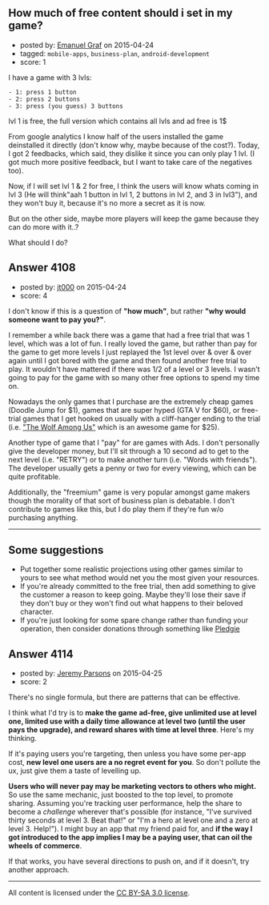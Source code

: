 ## How much of free content should i set in my game?

- posted by: [Emanuel Graf](https://stackexchange.com/users/5310240/emanuel-graf) on 2015-04-24
- tagged: `mobile-apps`, `business-plan`, `android-development`
- score: 1

<p>I have a game with 3 lvls: </p>

<pre><code>- 1: press 1 button
- 2: press 2 buttons
- 3: press (you guess) 3 buttons
</code></pre>

<p>lvl 1 is free, the full version which contains all lvls and ad free is 1$</p>

<p>From google analytics I know half of the users installed the game deinstalled it directly (don't know why, maybe because of the cost?). Today, I got 2 feedbacks, which said, they dislike it since you can only play 1 lvl. (I got much more positive feedback, but I want to take care of the negatives too).</p>

<p>Now, if I will set lvl 1 &amp; 2 for free, I think the users will know whats coming in lvl 3 (He will think"aah 1 button in lvl 1, 2 buttons in lvl 2, and 3 in lvl3"), and they won't buy it, because it's no more a secret as it is now. </p>

<p>But on the other side, maybe more players will keep the game because they can do more with it..?</p>

<p>What should I do?</p>



## Answer 4108

- posted by: [jt000](https://stackexchange.com/users/4550640/jt000) on 2015-04-24
- score: 4

<p>I don't know if this is a question of <strong>"how much"</strong>, but rather <strong>"why would someone want to pay you?"</strong>. </p>

<p>I remember a while back there was a game that had a free trial that was 1 level, which was a lot of fun. I really loved the game, but rather than pay for the game to get more levels I just replayed the 1st level over &amp; over &amp; over again until I got bored with the game and then found another free trial to play. It wouldn't have mattered if there was 1/2 of a level or 3 levels. I wasn't going to pay for the game with so many other free options to spend my time on.</p>

<p>Nowadays the only games that I purchase are the extremely cheap games (Doodle Jump for $1), games that are super hyped (GTA V for $60), or free-trial games that I get hooked on usually with a cliff-hanger ending to the trial (i.e. <a href="https://www.telltalegames.com/thewolfamongus/" rel="nofollow">"The Wolf Among Us"</a> which is an awesome game for $25).</p>

<p>Another type of game that I "pay" for are games with Ads. I don't personally give the developer money, but I'll sit through a 10 second ad to get to the next level (i.e. "RETRY") or to make another turn (i.e. "Words with friends"). The developer usually gets a penny or two for every viewing, which can be quite profitable.</p>

<p>Additionally, the "freemium" game is very popular amongst game makers though the morality of that sort of business plan is debatable. I don't contribute to games like this, but I do play them if they're fun w/o purchasing anything.</p>

<hr>

<h2>Some suggestions</h2>

<ul>
<li>Put together some realistic projections using other games similar to yours to see what method would net you the most given your resources.</li>
<li>If you're already committed to the free trial, then add something to give the customer a reason to keep going. Maybe they'll lose their save if they don't buy or they won't find out what happens to their beloved character.</li>
<li>If you're just looking for some spare change rather than funding your operation, then consider donations through something like <a href="https://pledgie.com/" rel="nofollow">Pledgie</a></li>
</ul>



## Answer 4114

- posted by: [Jeremy Parsons](https://stackexchange.com/users/497810/jeremy-parsons) on 2015-04-25
- score: 2

<p>There's no single formula, but there are patterns that can be effective.</p>

<p>I think what I'd try is to <strong>make the game ad-free, give unlimited use at level one, limited use with a daily time allowance at level two (until the user pays the upgrade), and reward shares with time at level three</strong>. Here's my thinking.</p>

<p>If it's paying users you're targeting, then unless you have some per-app cost, <strong>new level one users are a no regret event for you</strong>. So don't pollute the ux, just give them a taste of levelling up.</p>

<p><strong>Users who will never pay may be marketing vectors to others who might.</strong> So use the same mechanic, just boosted to the top level, to promote sharing. Assuming you're tracking user performance, help the share to become a <em>challenge</em> wherever that's possible (for instance, "I've survived thirty seconds at level 3. Beat that!" or "I'm a hero at level one and a zero at level 3. Help!"). I might buy an app that my friend paid for, and <strong>if the way I got introduced to the app implies I may be a paying user, that can oil the wheels of commerce</strong>.</p>

<p>If that works, you have several directions to push on, and if it doesn't, try another approach.</p>




---

All content is licensed under the [CC BY-SA 3.0 license](https://creativecommons.org/licenses/by-sa/3.0/).
